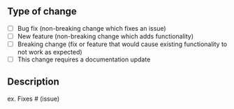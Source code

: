 ## Type of change

<!-- Please delete options that are not relevant. -->

- [ ] Bug fix (non-breaking change which fixes an issue)
- [ ] New feature (non-breaking change which adds functionality)
- [ ] Breaking change (fix or feature that would cause existing functionality to not work as expected)
- [ ] This change requires a documentation update

## Description

<!-- Please include a summary of the changes and the related issue. Please also include relevant motivation and context. List any dependencies that are required for this change. -->

ex. Fixes # (issue)
